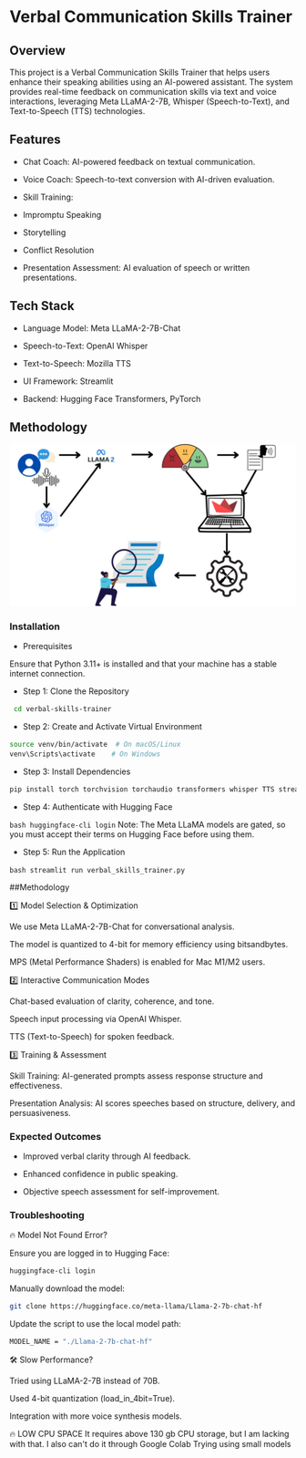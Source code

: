 # Verbal Communication Skills Trainer

## Overview

This project is a Verbal Communication Skills Trainer that helps users enhance their speaking abilities using an AI-powered assistant. The system provides real-time feedback on communication skills via text and voice interactions, leveraging Meta LLaMA-2-7B, Whisper (Speech-to-Text), and Text-to-Speech (TTS) technologies.

## Features

- Chat Coach: AI-powered feedback on textual communication.

- Voice Coach: Speech-to-text conversion with AI-driven evaluation.

- Skill Training:

- Impromptu Speaking

- Storytelling

- Conflict Resolution

- Presentation Assessment: AI evaluation of speech or written presentations.

## Tech Stack

- Language Model: Meta LLaMA-2-7B-Chat

- Speech-to-Text: OpenAI Whisper

- Text-to-Speech: Mozilla TTS

- UI Framework: Streamlit

- Backend: Hugging Face Transformers, PyTorch
## Methodology 
![](Native/methodology.jpg)

### Installation

- Prerequisites

Ensure that Python 3.11+ is installed and that your machine has a stable internet connection.

- Step 1: Clone the Repository

```bash git clone https://github.com/your-repository/verbal-skills-trainer.git
 cd verbal-skills-trainer
```
- Step 2: Create and Activate Virtual Environment
```bash python3 -m venv venv
source venv/bin/activate  # On macOS/Linux
venv\Scripts\activate    # On Windows
```
- Step 3: Install Dependencies

```bash pip install --upgrade pip
pip install torch torchvision torchaudio transformers whisper TTS streamlit
```
- Step 4: Authenticate with Hugging Face

```bash huggingface-cli login```
Note: The Meta LLaMA models are gated, so you must accept their terms on Hugging Face before using them.

- Step 5: Run the Application

```bash streamlit run verbal_skills_trainer.py ```

##Methodology

1️⃣ Model Selection & Optimization

We use Meta LLaMA-2-7B-Chat for conversational analysis.

The model is quantized to 4-bit for memory efficiency using bitsandbytes.

MPS (Metal Performance Shaders) is enabled for Mac M1/M2 users.

2️⃣ Interactive Communication Modes

Chat-based evaluation of clarity, coherence, and tone.

Speech input processing via OpenAI Whisper.

TTS (Text-to-Speech) for spoken feedback.

3️⃣ Training & Assessment

Skill Training: AI-generated prompts assess response structure and effectiveness.

Presentation Analysis: AI scores speeches based on structure, delivery, and persuasiveness.

### Expected Outcomes

- Improved verbal clarity through AI feedback.

- Enhanced confidence in public speaking.

- Objective speech assessment for self-improvement.

### Troubleshooting

🔥 Model Not Found Error?

Ensure you are logged in to Hugging Face:
```bash
huggingface-cli login
```
Manually download the model:

```bash git lfs install
git clone https://huggingface.co/meta-llama/Llama-2-7b-chat-hf
```
Update the script to use the local model path:
```bash
MODEL_NAME = "./Llama-2-7b-chat-hf"
```
🛠 Slow Performance?

Tried using LLaMA-2-7B instead of 70B.

Used 4-bit quantization (load_in_4bit=True).

Integration with more voice synthesis models.

🔥 LOW CPU SPACE
It requires above 130 gb CPU storage, but I am lacking with that.
I also can't do it through Google Colab
Trying using small models

